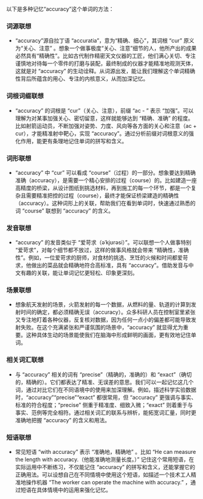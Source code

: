 以下是多种记忆“accuracy”这个单词的方法：

### 词源联想
 - “accuracy”源自拉丁语 “accuratia”，意为“精确、细心”，其词根 “cur” 原义为“关心、注意” 。想象一个做事极度“关心、注意”细节的人，他所产出的成果必然具有“精确性”。比如古代制作精密天文仪器的工匠，他们满心关切、专注谨慎地对待每一个零件的打磨与装配，最终制成的仪器才能精准地观测天体，这就是对 “accuracy” 的生动诠释。从词源出发，能让我们理解这个单词精确性背后所蕴含的用心、专注的内核意义，从而加深记忆。

### 词根词缀联想
 - “accuracy” 的词根是 “cur”（关心、注意），前缀 “ac - ” 表示 “加强”。可以理解为对某事加强关心、密切留意，这样就能够达到 “精确、准确” 的程度。比如射箭运动员，不断加强对姿势、力度、风向等各方面的关心和注意（ac + cur），才能精准射中靶心，实现 “accuracy”。通过分析前缀对词根意义的强化作用，能更有条理地记住单词的拼写和含义。

### 词形联想
 - “accuracy” 中 “cur” 可以看成 “course”（过程）的一部分。想象要达到精确准确（accuracy），是需要一个精心安排的过程（course）的。比如建造一座高精度的桥梁，从设计图纸到挑选材料，再到施工的每一个环节，都是一个复杂且需要精准把控的过程（course），最终才能保证桥梁建造的精确性（accuracy）。这种词形上的关联，帮助我们在看到单词时，快速通过熟悉的词 “course” 联想到 “accuracy” 的含义。

### 发音联想
 - “accuracy” 的发音类似于 “爱苛求（əˈkjʊrəsi）”。可以联想一个人做事特别 “爱苛求”，对每个细节都不放过，这样的做事风格就会带来 “精确性，准确性”。例如，一位爱苛求的厨师，对食材的挑选、烹饪的火候和时间都爱苛求，他做出的菜品就会精确地符合高标准，具有 “accuracy”。借助发音与中文有趣的关联，能让单词记忆更轻松、印象更深刻。

### 场景联想
 - 想象航天发射的场景，火箭发射的每一个数据，从燃料的量、轨道的计算到发射时间的确定，都必须精确无误（accuracy）。众多科研人员在控制室里紧张又专注地盯着各种仪器，反复核对数据，因为任何一点小的偏差都可能导致发射失败。在这个充满紧张和严谨氛围的场景中，“accuracy” 就显得尤为重要。这种具体生动的场景能使我们在脑海中形成鲜明的画面，更有效地记住单词。

### 相关词汇联想
 - 与 “accuracy” 相关的词有 “precise”（精确的，准确的）和 “exact”（确切的，精确的）。它们都表达了精准、无误差的意思。我们可以一起记忆这几个词，通过对比它们在不同语境中的使用来加深理解。例如，描述科学实验数据时，“accuracy”“precise”“exact” 都很常用，但 “accuracy” 更强调与事实、标准的符合程度；“precise” 侧重于精准度、细致入微；“exact” 则着重于与事实、范例等完全相符。通过相关词汇的联系与辨析，能拓宽词汇量，同时更准确地把握 “accuracy” 的含义和用法。

### 短语联想
 - 常见短语 “with accuracy” 表示 “准确地，精确地” 。比如 “He can measure the length with accuracy.（他能准确地测量长度。）” 记住这个常用短语，在实际运用中不断练习，不仅能记住 “accuracy” 的拼写和含义，还能掌握它的正确用法。可以设想自己在不同情境中使用这个短语，如描述一个技术工人精准地操作机器 “The worker can operate the machine with accuracy.” ，通过短语在具体情境中的运用来强化记忆。 